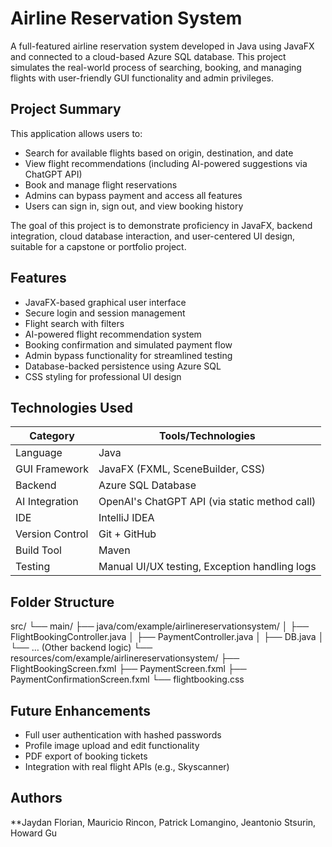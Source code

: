 # Airline Reservation System

A full-featured airline reservation system developed in Java using JavaFX and connected to a cloud-based Azure SQL database. This project simulates the real-world process of searching, booking, and managing flights with user-friendly GUI functionality and admin privileges.

## Project Summary

This application allows users to:
- Search for available flights based on origin, destination, and date
- View flight recommendations (including AI-powered suggestions via ChatGPT API)
- Book and manage flight reservations
- Admins can bypass payment and access all features
- Users can sign in, sign out, and view booking history

The goal of this project is to demonstrate proficiency in JavaFX, backend integration, cloud database interaction, and user-centered UI design, suitable for a capstone or portfolio project.

## Features

- JavaFX-based graphical user interface
- Secure login and session management
- Flight search with filters
- AI-powered flight recommendation system
- Booking confirmation and simulated payment flow
- Admin bypass functionality for streamlined testing
- Database-backed persistence using Azure SQL
- CSS styling for professional UI design

## Technologies Used

| Category             | Tools/Technologies                                   |
|----------------------|------------------------------------------------------|
| Language             | Java                                                 |
| GUI Framework        | JavaFX (FXML, SceneBuilder, CSS)                     |
| Backend              | Azure SQL Database                         |
| AI Integration       | OpenAI's ChatGPT API (via static method call)        |
| IDE                  | IntelliJ IDEA                                        |
| Version Control      | Git + GitHub                                         |
| Build Tool           | Maven                              |
| Testing              | Manual UI/UX testing, Exception handling logs        |

## Folder Structure

src/
└── main/
├── java/com/example/airlinereservationsystem/
│   ├── FlightBookingController.java
│   ├── PaymentController.java
│   ├── DB.java
│   └── … (Other backend logic)
└── resources/com/example/airlinereservationsystem/
├── FlightBookingScreen.fxml
├── PaymentScreen.fxml
├── PaymentConfirmationScreen.fxml
└── flightbooking.css

## Future Enhancements

- Full user authentication with hashed passwords
- Profile image upload and edit functionality
- PDF export of booking tickets
- Integration with real flight APIs (e.g., Skyscanner)

## Authors

**Jaydan Florian, Mauricio Rincon, Patrick Lomangino, Jeantonio Stsurin, Howard Gu 
